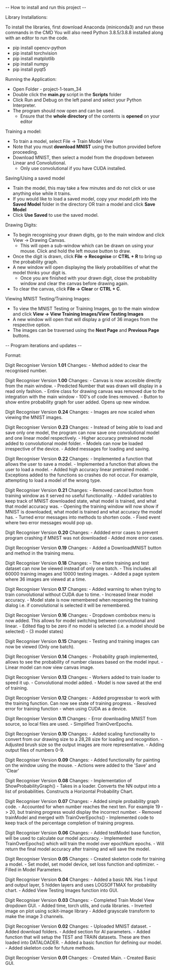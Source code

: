 -- How to install and run this project --

Library Installations:

To install the libraries, first download Anaconda (miniconda3) and run these commands in the CMD
You will also need Python 3.8.5/3.8.8 installed along with an editor to run the code.
- pip install opencv-python
- pip install torchvision
- pip install matplotlib
- pip install numpy
- pip install pyqt5


Running the Application:
- Open Folder - project-1-team_34
- Double click the **main.py** script in the **Scripts** folder
- Click Run and Debug on the left panel and select your Python Interpreter.
- The program should now open and can be used.
    * Ensure that the **whole directory** of the contents is **opened** on your editor

Training a model:
- To train a model, select File -> Train Model View
- Note that you must **download MNIST** using the button provided before proceeding.
- Download MNIST, then select a model from the dropdown between Linear and Convolutional.
    * Only use convolutional if you have CUDA installed.


Saving/Using a saved model
- Train the model, this may take a few minutes and do not click or use anything else while it trains.
- If you would like to load a saved model, copy your *model.pth* into the **Saved Model** folder in the directory 
    OR train a model and click **Save Model**
- Click **Use Saved** to use the saved model.


Drawing Digits:
- To begin recognising your drawn digits, go to the main window and click View -> Drawing Canvas.
    * This will open a sub-window which can be drawn on using your mouse. Click and hold the left mouse button to draw.
- Once the digit is drawn, click **File -> Recognise** or **CTRL + R** to bring up the probability graph.
- A new window will open displaying the likely probabilities of what the model thinks your digit is.
    * Once you are finished with your drawn digit, close the probability window and clear the canvas before drawing again.
- To clear the canvas, click **File -> Clear** or **CTRL + C**.

Viewing MNIST Testing/Training Images:
- To view the MNIST Testing or Training Images, go to the main window and click **View -> View Training Images/View Testing Images**
- A new window will open that will display a grid of 36 images from the respective option.
- The images can be traversed using the **Next Page** and **Previous Page** buttons.










-- Program iterations and updates --

Format:

Digit Recogniser Version **1.01**
    Changes:
        - Method added to clear the recognised number.


Digit Recogniser Version **1.00**
    Changes:
        - Canvas is now accesible directly from the main window.
        - Predicted Number that was drawn will display in a read only fashion.
        - Entire class for drawing canvas was removed due to the integration with the main window - 100's of code lines removed.
        - Button to show entire probability graph for user added. Opens up new window.
  
  
 Digit Recogniser Version **0.24**
    Changes:
        - Images are now scaled when viewing the MNIST images.


  Digit Recogniser Version **0.23**
    Changes:
        - Instead of being able to load and save only one model, the program can now save one convolutional model and one linear model respectively.
        - Higher accuracy pretrained model added to convolutional model folder.
        - Models can now be loaded irrespective of the device.
        - Added messages for loading and saving.
    
    
  Digit Recogniser Version **0.22**
    Changes:
        - Implemented a function that allows the user to save a model.
        - Implemented a function that allows the user to load a model.
        - Added high accuracy linear pretrained model.
        - Exceptions added to the functions so crashes do not occur. For example, attempting to load a model of the wrong type.


  Digit Recogniser Version **0.21**
    Changes:
        -  Removed cancel button from training window as it served no useful functionality.
        -  Added variables to keep track of MNIST downloaded state, what model is trained, and what that model accuracy was.
        -  Opening the training window will now show if MNIST is downloaded, what model is trained and what accuracy the model has.
        -  Turned error messages into methods to shorten code.
        -  Fixed event where two error messages would pop up.


  Digit Recogniser Version **0.20**
    Changes:
        - Addded error cases to prevent program crashing if MNIST was not downloaded
        - Added more error cases.


  Digit Recogniser Version **0.19**
    Changes:
        - Added a DownloadMNIST button and method in the training menu.


  Digit Recogniser Version **0.18**
    Changes:
        - The entire training and test dataset can now be viewed instead of only one batch. 
        - This includes all 60000 training images and 10000 testing images.
        - Added a page system where 36 images are viewed at a time.


  Digit Recogniser Version **0.17**
    Changes:
        - Added warning to when trying to train convolutional without CUDA due to time.
        - Increased linear model accuracy.
        - Model state is now remembered when reopening the training dialog i.e. if convolutional is selected it will be remembered.


  Digit Recogniser Version **0.16**
    Changes:
        - Dropdown combobox menu is now added. This allows for model switching between convolutional and linear.
        - Edited flag to be zero if no model is selected (i.e. a model should be selected) - (3  model states)


  Digit Recogniser Version **0.15**
    Changes:
        - Testing and training images can now be viewed (Only one batch).


  Digit Recogniser Version **0.14**
    Changes:
        - Probability graph implemented, allows to see the probability of number classes based on the model input.
        - Linear model can now view canvas image.


  Digit Recogniser Version **0.13**
    Changes:
        - Workers added to train loader to speed it up.
        - Convolutional model added.
        - Model is now saved at the end of training.


  Digit Recogniser Version **0.12**
    Changes:
        - Added progressbar to work with the training function. Can now see state of training progress.
        - Resolved error for training function - when using CUDA as a device.


  Digit Recogniser Version **0.11**
    Changes:
        - Error downloading MNIST from source, so local files are used.
        - Simplified TrainOverEpochs.
   

  Digit Recogniser Version **0.10**
    Changes:
        - Added scaling functionality to convert from our drawing size to a 28,28 size for loading and recognition.
        - Adjusted brush size so the output images are more representative.
        - Adding output files of numbers 0-9.


  Digit Recogniser Version **0.09**
    Changes:
        - Added functionality for painting on the window using the mouse.
        - Actions were added to the 'Save' and 'Clear'


  Digit Recogniser Version **0.08**
    Changes:
        - Implementation of ShowProbabilityGraph()
        - Takes in a loader. Converts the NN output into a list of probabilities. Constructs a Horizontal Probability Chart.


  Digit Recogniser Version **0.07**
    Changes:
        - Added simple probability graph code.
        - Accounted for when number reaches the next ten. For example 19 -> 20, but training progress would display the incorrect number.
        - Removed trainModel and merged with TrainOverEpochs()
        - Implemented code to keep track of the percentage completion of training progress.


  Digit Recogniser Version **0.06**
    Changes:
        - Added testModel base function, will be used to calculate our model accuracy.
        - Implemented TrainOverEpochs() which will train the model over epochNum epochs.
        - Will return the final model accuracy after training and will save the model.


  Digit Recogniser Version **0.05**
    Changes:
        - Created skeleton code for training a model.
        - Set model, set model device, set loss function and optimizer.
        - Filled in Model Parameters.


  Digit Recogniser Version **0.04**
    Changes:
        - Added a basic NN. Has 1 input and output layer, 5 hidden layers and uses LOGSOFTMAX for probability chart.
        - Added View Testing Images function into GUI.
       
       
  Digit Recogniser Version **0.03**
    Changes:
        - Completed Train Model View dropdown GUI.
        - Added time, torch utils, and cuda libraries.
        - Inverted image on plot using scikit-image library
        - Added grayscale transform to make the image 3 channels.


  Digit Recogniser Version **0.02**
    Changes:
        - Uploaded MNIST dataset.
        - Added download folders.
        - Added section for AI parameters.
        - Added function that will setup the TEST and TRAIN datasets. These are then loaded into DATALOADER.
        - Added a basic function for defining our model.
        - Added skeleton code for future methods.


  Digit Recogniser Version **0.01**
    Changes:
        - Created Main.
        - Created Basic GUI.
   
       
